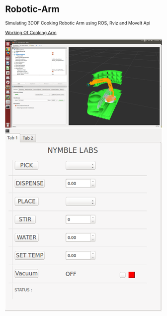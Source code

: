 # Robotic-Arm
Simulating 3DOF Cooking Robotic Arm using ROS, Rviz and MoveIt Api

[Working Of Cooking Arm](https://www.youtube.com/watch?v=G--hd01dJaw)

![Image of RVIZ ARM](https://github.com/HobbySingh/Robotic-Arm/blob/master/Images/RVIZ_Visualize.png)
![Image of GUI](https://github.com/HobbySingh/Robotic-Arm/blob/master/Images/Control_GUI.png)
